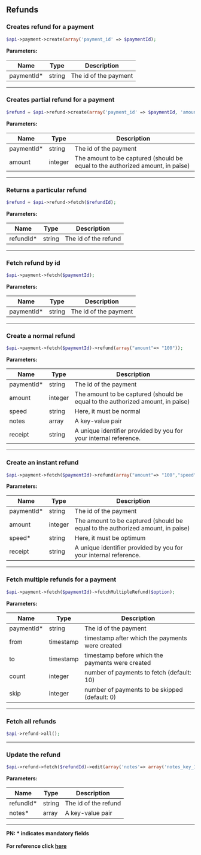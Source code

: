 ## Refunds

### Creates refund for a payment
```php
$api->payment->create(array('payment_id' => $paymentId);
```

**Parameters:**

| Name          | Type        | Description                                 |
|---------------|-------------|---------------------------------------------|
|  paymentId*          | string      | The id of the payment                |

-------------------------------------------------------------------------------------------------------

### Creates partial refund for a payment
```php
$refund = $api->refund->create(array('payment_id' => $paymentId, 'amount'=>$refundAmount));
```

**Parameters:**

| Name          | Type        | Description                                 |
|---------------|-------------|---------------------------------------------|
|  paymentId*   | string      | The id of the payment                |
|  amount       | integer      | The amount to be captured (should be equal to the authorized amount, in paise) |   

-------------------------------------------------------------------------------------------------------

### Returns a particular refund
```php
$refund = $api->refund->fetch($refundId);
```

**Parameters:**

| Name          | Type        | Description                                 |
|---------------|-------------|---------------------------------------------|
|  refundId*   | string      | The id of the refund                |

-------------------------------------------------------------------------------------------------------

### Fetch refund by id
```php
$api->payment->fetch($paymentId);
```

**Parameters:**

| Name          | Type        | Description                                 |
|---------------|-------------|---------------------------------------------|
|  paymentId*          | string      | The id of the payment                       |

-------------------------------------------------------------------------------------------------------

### Create a normal refund
```php
$api->payment->fetch($paymentId)->refund(array("amount"=> "100"));
```

**Parameters:**

| Name          | Type        | Description                                 |
|---------------|-------------|---------------------------------------------|
|  paymentId*   | string      | The id of the payment                       |
|  amount       | integer      | The amount to be captured (should be equal to the authorized amount, in paise) |                       |
|  speed        | string      | Here, it must be normal                |
|  notes        | array       | A key-value pair                |
|  receipt      | string      | A unique identifier provided by you for your internal reference. |

-------------------------------------------------------------------------------------------------------

### Create an instant refund
```php
$api->payment->fetch($paymentId)->refund(array("amount"=> "100","speed"=>"optimum","receipt"=>"Receipt No. 31"));
```

**Parameters:**

| Name          | Type        | Description                                 |
|---------------|-------------|---------------------------------------------|
|  paymentId*  | string      | The id of the payment                       |
|  amount       | integer      | The amount to be captured (should be equal to the authorized amount, in paise) |
|  speed*        | string      | Here, it must be optimum                    |
|  receipt      | string      | A unique identifier provided by you for your internal reference. |

-------------------------------------------------------------------------------------------------------

### Fetch multiple refunds for a payment
```php
$api->payment->fetch($paymentId)->fetchMultipleRefund($option);
```

**Parameters:**

| Name  | Type      | Description                                      |
|-------|-----------|--------------------------------------------------|
| paymentId*  | string      | The id of the payment                       |
| from  | timestamp | timestamp after which the payments were created  |
| to    | timestamp | timestamp before which the payments were created |
| count | integer   | number of payments to fetch (default: 10)        |
| skip  | integer   | number of payments to be skipped (default: 0)    |

-------------------------------------------------------------------------------------------------------

### Fetch all refunds
```php
$api->refund->all();
```
-------------------------------------------------------------------------------------------------------

### Update the refund
```php
$api->refund->fetch($refundId)->edit(array('notes'=> array('notes_key_1'=>'Beam me up Scotty.', 'notes_key_2'=>'Engage')));
```

**Parameters:**

| Name  | Type      | Description                                      |
|-------|-----------|--------------------------------------------------|
| refundId*   | string    | The id of the refund                             |
| notes* | array  | A key-value pair                                 |

-------------------------------------------------------------------------------------------------------

**PN: * indicates mandatory fields**
<br>
<br>
**For reference click [here](https://razorpay.com/docs/api/refunds/)**